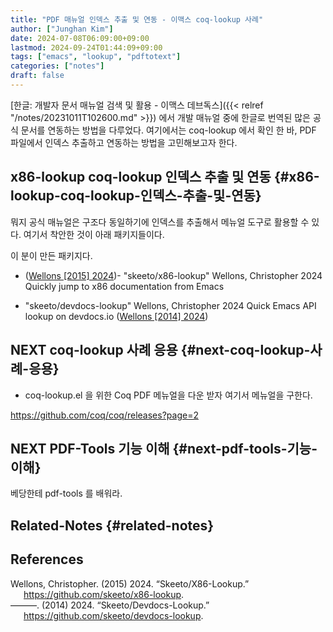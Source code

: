 ```yaml
---
title: "PDF 매뉴얼 인덱스 추출 및 연동 - 이맥스 coq-lookup 사례"
author: ["Junghan Kim"]
date: 2024-07-08T06:09:00+09:00
lastmod: 2024-09-24T01:44:09+09:00
tags: ["emacs", "lookup", "pdftotext"]
categories: ["notes"]
draft: false
---
```


[한글: 개발자 문서 매뉴얼 검색 및 활용 - 이맥스 데브독스]({{< relref "/notes/20231011T102600.md" >}}) 에서 개발 매뉴얼 중에 한글로 번역된 많은 공식 문서를 연동하는 방법을 다루었다. 여기에서는 coq-lookup 에서 확인 한 바, PDF 파일에서 인덱스 추출하고 연동하는 방법을 고민해보고자 한다.


## x86-lookup coq-lookup 인덱스 추출 및 연동 {#x86-lookup-coq-lookup-인덱스-추출-및-연동}

뭐지 공식 매뉴얼은 구조다 동일하기에 인덱스를 추출해서 메뉴얼 도구로 활용할 수 있다. 여기서 착안한 것이 아래 패키지들이다.

이 분이 만든 패키지다.

-   (<a href="#citeproc_bib_item_1">Wellons [2015] 2024</a>)- "skeeto/x86-lookup" Wellons, Christopher 2024 Quickly jump to x86 documentation from Emacs

-   "skeeto/devdocs-lookup" Wellons, Christopher 2024 Quick Emacs API lookup on devdocs.io (<a href="#citeproc_bib_item_2">Wellons [2014] 2024</a>)


## NEXT coq-lookup 사례 응용 {#next-coq-lookup-사례-응용}

-   coq-lookup.el 을 위한 Coq PDF 메뉴얼을 다운 받자 여기서 메뉴얼을 구한다.

<https://github.com/coq/coq/releases?page=2>


## NEXT PDF-Tools 기능 이해 {#next-pdf-tools-기능-이해}

베당한테 pdf-tools 를 배워라.


## Related-Notes {#related-notes}

## References

<style>.csl-entry{text-indent: -1.5em; margin-left: 1.5em;}</style><div class="csl-bib-body">
  <div class="csl-entry"><a id="citeproc_bib_item_1"></a>Wellons, Christopher. (2015) 2024. “Skeeto/X86-Lookup.” <a href="https://github.com/skeeto/x86-lookup">https://github.com/skeeto/x86-lookup</a>.</div>
  <div class="csl-entry"><a id="citeproc_bib_item_2"></a>———. (2014) 2024. “Skeeto/Devdocs-Lookup.” <a href="https://github.com/skeeto/devdocs-lookup">https://github.com/skeeto/devdocs-lookup</a>.</div>
</div>
